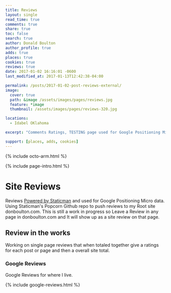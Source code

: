 ```yaml
---
title: Reviews
layout: single
read_time: true
comments: true
share: true
toc: false
search: true
author: Donald Boulton
author_profile: true
adds: true
places: true
cookies: true
reviews: true
date: 2017-01-02 16:16:01 -0600
last_modified_at: 2017-01-13T12:42:38-04:00

permalink: /posts/2017-01-02-post-reviews-external/
image:
  cover: true
  path: &image /assets/images/pages/reviews.jpg
  feature: *image
  thumbnail: /assets/images/pages/reviews-320.jpg

locations:
  - Idabel OKlahoma

excerpt: "Comments Ratings, TESTING page used for Google Positioning Micro data. Using Staticman's Popcorn Github repo to push reviews to my Root site donboulton.com. This is still a work in progress so Leave a Review for any page in donboulton.com and It should in the future, liquid math???, show up as a rating on that page."

support: [places, adds, cookies]
---
```


{% include octo-arm.html %}

{% include page-intro.html %}

# Site Reviews

Reviews [Powered by Staticman](https://staticman.net) and used for Google Positioning Micro data. Using Staticman's Popcorn Github repo to push reviews to my Root site donboulton.com. This is still a work in progress so Leave a Review in any page in donboulton.com and It will show up as a site review on that page.

## Review in the works

Working on single page reviews that when totaled together give a ratings for each post or page and then a overall site total.

### Google Reviews

Google Reviews for where I live.

{% include google-reviews.html %}
